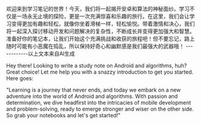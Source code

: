 欢迎来到学习笔记的世界！今天，我们将一起揭开安卓和算法的神秘面纱。学习不仅是一场永无止境的探险，更是一次充满惊喜和乐趣的旅行。在这里，我们会让学习变得更加有趣和轻松，就像你坐着滑梯一样，轻松愉悦。带着激情和决心，我们将一起深入探讨移动开发和问题解决的复杂性，不断成长并变得更加强大和智慧。准备好你的笔记本，让我们开始这个充满挑战和收获的旅程吧！但不要忘记，路上随时可能有小恶魔在捣乱，所以保持好奇心和幽默感是我们最强大的武器哦！                       ------------以上文本来自AI生成

Hey there! Looking to write a study note on Android and algorithms, huh? Great choice! Let me help you with a snazzy introduction to get you started. Here goes: 

"Learning is a journey that never ends, and today we embark on a new adventure into the world of Android and algorithms. With passion and determination, we dive headfirst into the intricacies of mobile development and problem-solving, ready to emerge stronger and wiser on the other side. So grab your notebooks and let's get started!"
